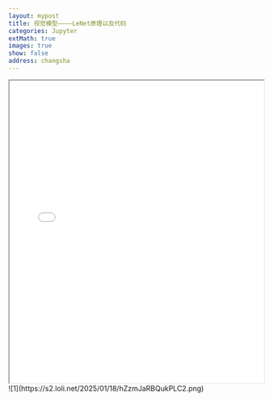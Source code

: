 ```yaml
---
layout: mypost
title: 视觉模型————LeNet原理以及代码
categories: Jupyter
extMath: true
images: true
show: false
address: changsha
---
```


<iframe src="{{ site.baseurl }}/_jupyter/LeNet.html" width="100%" height="600px"></iframe>
![1](https://s2.loli.net/2025/01/18/hZzmJaRBQukPLC2.png)
